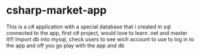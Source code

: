 # csharp-market-app
This is a c# application with a special database that i created in sql connected to the app, first c# project, would love to learn .net and master it!!!
Import db into mysql, check users to see wich account to use to log in to the app and off you go play with the app and db
